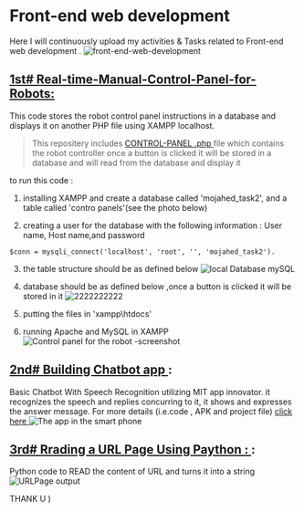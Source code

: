 # Front-end web development
Here I will continuously upload my activities &amp; Tasks related to Front-end web development .
![front-end-web-development](https://user-images.githubusercontent.com/67114907/91346945-3e314000-e7ea-11ea-9776-11e81a90a036.jpg)


## [1st# Real-time-Manual-Control-Panel-for-Robots: ](https://github.com/Mojahed-nour/Internet-Of-Things/blob/master/CONTROL-PANEL%20USING%20PHP%20%26HTML.php)
This code stores the robot control panel instructions in a database and displays it on another PHP file using XAMPP localhost.

>This repositery includes [CONTROL-PANEL .php ](https://github.com/Mojahed-nour/Internet-Of-Things/blob/master/CONTROL-PANEL%20USING%20PHP%20%26HTML.php)  file which contains the robot controller once a button is clicked it will be stored in a database
and will read from the database and display it

to run this code :

 1. installing XAMPP and create a database called 'mojahed_task2', and a table called 'contro panels'(see the photo below)


 2. creating a user for the database with the following information : User name, Host name,and password
```
$conn = mysqli_connect('localhost', 'root', '', 'mojahed_task2').
```

 3. the table structure should be as defined below
![local Database mySQL](https://user-images.githubusercontent.com/67114907/91345133-96b30e00-e7e7-11ea-8d5d-9e874aa567ce.jpg)


 4. database should be as defined below ,once a button is clicked it will be stored in it
![2222222222](https://user-images.githubusercontent.com/67114907/91345152-9c105880-e7e7-11ea-9cac-24a34151721c.jpg)

 5. putting the files in 'xampp\htdocs'
 6. running Apache and MySQL in XAMPP
![Control panel for the robot -screenshot](https://user-images.githubusercontent.com/67114907/91346653-d67af500-e7e9-11ea-9eb1-31f507ffba30.jpg)

## [2nd# Building Chatbot app ](https://github.com/Mojahed-nour/Internet-Of-Things/tree/master/Building%20a%20chatbot%20app) :
Basic Chatbot With Speech Recognition utilizing MIT app innovator.
it recognizes the speech and replies concurring to it, it shows and expresses the answer message. 
For more details (i.e.code , APK and project file) [ click here ](https://github.com/Mojahed-nour/Internet-Of-Things/tree/master/Building%20a%20chatbot%20app)
![The app in the smart phone](https://user-images.githubusercontent.com/67114907/91348734-e21beb00-e7ec-11ea-8bb6-aa640d53e184.jpeg)

## [3rd# Rrading a URL Page Using Paython : ](https://github.com/Mojahed-nour/Installing-ROS-Robot-Operating-System/blob/master/Rrading%20a%20URL%20Page%20Using%20Paython.py) :
Python code to READ the content of URL and turns it into a string
![URLPage output](https://user-images.githubusercontent.com/67114907/91350466-6bccb800-e7ef-11ea-83ed-c3af2cacbe6e.png)

THANK U )
